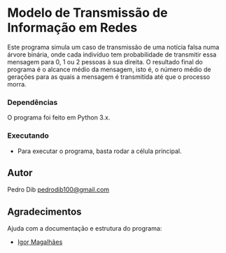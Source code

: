 # Modelo de Transmissão de Informação em Redes


Este programa simula um caso de transmissão de uma notícia falsa numa árvore binária, onde cada indivíduo tem probabilidade de transmitir essa mensagem para 0, 1 ou 2 pessoas à sua direita. O resultado final do programa é o alcance médio da mensagem, isto é, o número médio de gerações para as quais a mensagem é transmitida até que o processo morra.


### Dependências

O programa foi feito em Python 3.x.


### Executando

* Para executar o programa, basta rodar a célula principal.


## Autor

Pedro Dib
pedrodib100@gmail.com



## Agradecimentos

Ajuda com a documentação e estrutura do programa:
* [Igor Magalhães](https://github.com/igormagalhaesr)
